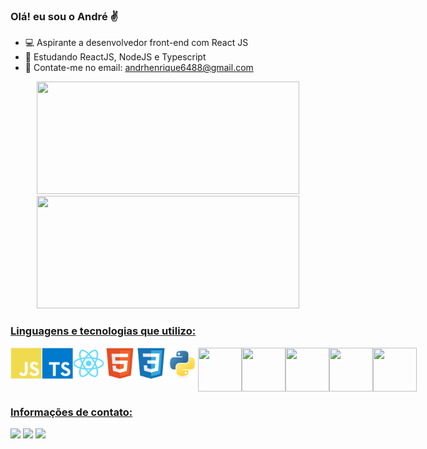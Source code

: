 ### Olá! eu sou o André ✌

- 💻 Aspirante a desenvolvedor front-end com React JS
- 📖 Estudando ReactJS, NodeJS e Typescript
- 📧 Contate-me no email: andrhenrique6488@gmail.com

<div align="center">
  <a href="https://github.com/andrehferrari">
  <img height="180em" width="420em" src="https://github-readme-stats.vercel.app/api?username=andrehferrari&show_icons=true&theme=tokyonight&include_all_commits=true&count_private=true"/>
  <img height="180em" width="420em" src="https://github-readme-stats.vercel.app/api/top-langs/?username=andrehferrari&layout=compact&langs_count=7&theme=tokyonight"/>
</div>

### Linguagens e tecnologias que utilizo:

<div style="display: flex" align="center"><br>
  <img align="center" alt="André-Js" height="50" width="50" src="https://raw.githubusercontent.com/devicons/devicon/master/icons/javascript/javascript-plain.svg">
  <img align="center" alt="André-Ts" height="50" width="50" src="https://raw.githubusercontent.com/devicons/devicon/master/icons/typescript/typescript-plain.svg">
  <img align="center" alt="André-React" height="50" width="50" src="https://raw.githubusercontent.com/devicons/devicon/master/icons/react/react-original.svg">
  <img align="center" alt="André-HTML" height="50" width="50" src="https://raw.githubusercontent.com/devicons/devicon/master/icons/html5/html5-original.svg">
  <img align="center" alt="André-CSS" height="50" width="50" src="https://raw.githubusercontent.com/devicons/devicon/master/icons/css3/css3-original.svg">
  <img align="center" alt="André-Python" height="50" width="50" src="https://raw.githubusercontent.com/devicons/devicon/master/icons/python/python-original.svg">
  <img align="center" height="70" width="70" src="https://cdn.jsdelivr.net/gh/devicons/devicon/icons/sass/sass-original.svg" />
  <img align="center" height="70" width="70" src="https://cdn.jsdelivr.net/gh/devicons/devicon/icons/mysql/mysql-original-wordmark.svg" />
  <img align="center" height="70" width="70" src="https://cdn.jsdelivr.net/gh/devicons/devicon/icons/microsoftsqlserver/microsoftsqlserver-plain-wordmark.svg" />
  <img align="center" height="70" width="70" src="https://cdn.jsdelivr.net/gh/devicons/devicon/icons/mongodb/mongodb-plain-wordmark.svg" />
  <img align="center" height="70" width="70" src="https://cdn.jsdelivr.net/gh/devicons/devicon/icons/nodejs/nodejs-original-wordmark.svg" />          
</div>

### Informações de contato:

<div>
  <a href="https://instagram.com/andreferrari1717" target="_blank"><img src="https://img.shields.io/badge/-Instagram-%23E4405F?style=for-the-badge&logo=instagram&logoColor=white" target="_blank"></a>
  <a href = "mailto:andrhenrique6488@gmail.com"><img src="https://img.shields.io/badge/-Gmail-%23333?style=for-the-badge&logo=gmail&logoColor=white" target="_blank"></a>
  <a href="https://www.linkedin.com/in/andre-ferrari1717" target="_blank"><img src="https://img.shields.io/badge/-LinkedIn-%230077B5?style=for-the-badge&logo=linkedin&logoColor=white" target="_blank"></a> 
</div>
